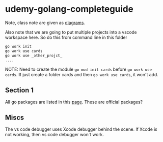 # udemy-golang-completeguide
Note, class note are given as [diagrams](https://github.com/StephenGrider/GoCasts/tree/master/diagrams). 

Also note that we are going to put multiple projects into a vscode workspace here. So do this from command line in this folder
```bash
go work init
go work use cards
go work use _other_projct_
....

```
NOTE: Need to create the module `go mod init cards` before `go work use cards`. If just create a folder cards and then `go work use cards`, it won't add. 

## Section 1
All go packages are listed in this [page](https://golang.org/pkg). These are official packages?

## Miscs
The vs code debugger uses Xcode debugger behind the scene. If Xcode is not working, then vs code debugger won't work. 


